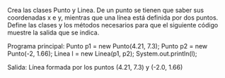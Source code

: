 Crea las clases Punto y Linea. De un punto se tienen que saber sus coordenadas x e y, mientras que una línea está definida por dos puntos. Define las clases y los métodos necesarios para que el siguiente código muestre la salida que se indica.

Programa principal:
Punto p1 = new Punto(4.21, 7.3);
Punto p2 = new Punto(-2, 1.66);
Linea l = new Linea(p1, p2);
System.out.println(l);

Salida:
Línea formada por los puntos (4.21, 7.3) y (-2.0, 1.66)
